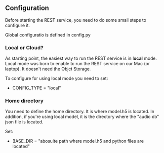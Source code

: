 ## Configuration
Before starting the REST service, you need to do some small steps to configure it.

Global configuratio is defined in config.py

### Local or Cloud?
As starting point, the easiest way to run the REST service is in **local** mode. Local mode was born to enable to run the REST service on our Mac (or laptop). It doesn't need the Objct Storage.

To configure for using local mode you need to set:
* CONFIG_TYPE = "local"

### Home directory
You need to define the home directory. It is where model.h5 is located. In addition, if you're using local model, it is the directory where the "audio db" json file is located.

Set:
* BASE_DIR = "abosulte path where model.h5 and python files are located"